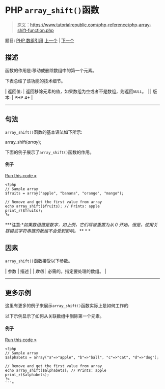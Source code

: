 # PHP `array_shift()`函数

> 原文：<https://www.tutorialrepublic.com/php-reference/php-array-shift-function.php>

题目: [PHP 数组引用](php-array-functions.php) [上一个](php-array-search-function.php) | [下一个](php-array-slice-function.php)

## 描述

函数的作用是:移动或删除数组中的第一个元素。

下表总结了该功能的技术细节。

| 返回值: | 返回移除元素的值，如果数组为空或者不是数组，则返回`NULL`。 |
| 版本: | PHP 4+ |

* * *

## 句法

`array_shift()`函数的基本语法如下所示:

array_shift(*array*);

下面的例子展示了`array_shift()`函数的作用。

#### 例子

[Run this code »](../codelab.php?topic=php&file=remove-the-element-from-the-beginning-of-an-array "Run this code to view the output")

```
<?php
// Sample array
$fruits = array("apple", "banana", "orange", "mango");

// Remove and get the first value from array
echo array_shift($fruits); // Prints: apple
print_r($fruits);
?>
```

 ***注意:**如果数组键是数字，如上例，它们将被重置为从 0 开始。但是，使用关联键或字符串键的数组不会受到影响。*  ** * *

## 因素

`array_shift()`函数接受以下参数。

| 参数 | 描述 |
| *数组* | 必需的。指定要处理的数组。 |

* * *

## 更多示例

这里有更多的例子来展示`array_shift()`函数实际上是如何工作的:

以下示例显示了如何从关联数组中删除第一个元素。

#### 例子

[Run this code »](../codelab.php?topic=php&file=remove-the-first-element-from-an-associative-array "Run this code to view the output")

```
<?php
// Sample array
$alphabets = array("a"=>"apple", "b"=>"ball", "c"=>"cat", "d"=>"dog");

// Remove and get the first value from array
echo array_shift($alphabets); // Prints: apple
print_r($alphabets);
?>
```*